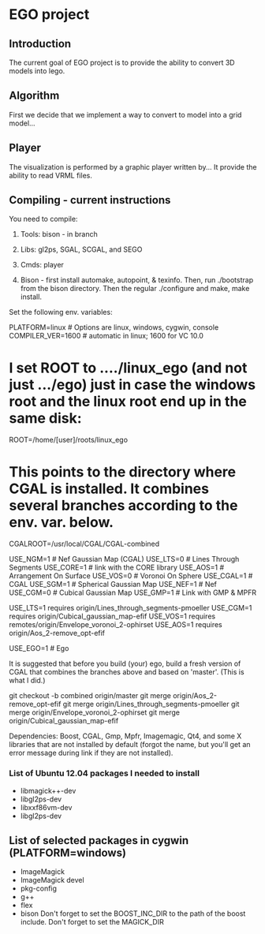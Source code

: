 # EGO project

## Introduction

The current goal of EGO project is to provide the ability to convert 3D models
into lego.

## Algorithm

First we decide that we implement a way to convert to model into a grid model...

## Player

The visualization is performed by a graphic player written by...
It provide the ability to read VRML files.

## Compiling - current instructions

You need to compile:
1) Tools: bison - in branch
2) Libs: gl2ps, SGAL, SCGAL, and SEGO
3) Cmds: player

1) Bison - first install automake, autopoint, & texinfo. Then, run ./bootstrap from the bison directory. Then the regular ./configure and make, make install.

Set the following env. variables:

   PLATFORM=linux # Options are linux, windows, cygwin, console
   COMPILER_VER=1600 # automatic in linux; 1600 for VC 10.0

   # I set ROOT to ..../linux_ego (and not just .../ego) just in case the windows root and the linux root end up in the same disk:
   ROOT=/home/[user]/roots/linux_ego

   # This points to the directory where CGAL is installed. It combines several branches according to the env. var. below.
   CGALROOT=/usr/local/CGAL/CGAL-combined

   USE_NGM=1  # Nef Gaussian Map (CGAL)
   USE_LTS=0  # Lines Through Segments
   USE_CORE=1 # link with the CORE library
   USE_AOS=1  # Arrangement On Surface
   USE_VOS=0  # Voronoi On Sphere
   USE_CGAL=1 # CGAL
   USE_SGM=1  # Spherical Gaussian Map
   USE_NEF=1  # Nef
   USE_CGM=0  # Cubical Gaussian Map
   USE_GMP=1  # Link with GMP & MPFR

   USE_LTS=1 requires origin/Lines_through_segments-pmoeller
   USE_CGM=1 requires origin/Cubical_gaussian_map-efif
   USE_VOS=1 requires remotes/origin/Envelope_voronoi_2-ophirset
   USE_AOS=1 requires origin/Aos_2-remove_opt-efif

   USE_EGO=1  #  Ego
   
It is suggested that before you build (your) ego, build a fresh version of CGAL that combines the branches above and based on 'master'. (This is what I did.)

  git checkout -b combined origin/master
  git merge origin/Aos_2-remove_opt-efif
  git merge origin/Lines_through_segments-pmoeller
  git merge origin/Envelope_voronoi_2-ophirset
  git merge origin/Cubical_gaussian_map-efif

Dependencies: Boost, CGAL, Gmp, Mpfr, Imagemagic, Qt4, and some X libraries that are not installed by default (forgot the name, but you'll get an error message during link if they are not installed).

### List of Ubuntu 12.04 packages I needed to install
* libmagick++-dev
* libgl2ps-dev
* libxxf86vm-dev
* libgl2ps-dev


## List of selected packages in cygwin (PLATFORM=windows)
* ImageMagick
* ImageMagick devel
* pkg-config
* g++
* flex
* bison
Don't forget to set the BOOST_INC_DIR to the path of the boost include.
Don't forget to set the MAGICK_DIR

